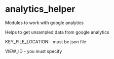 # analytics_helper
Modules to work with google analytics

Helps to get unsampled data from google analytics

KEY_FILE_LOCATION - must be json file

VIEW_ID - you must specify
